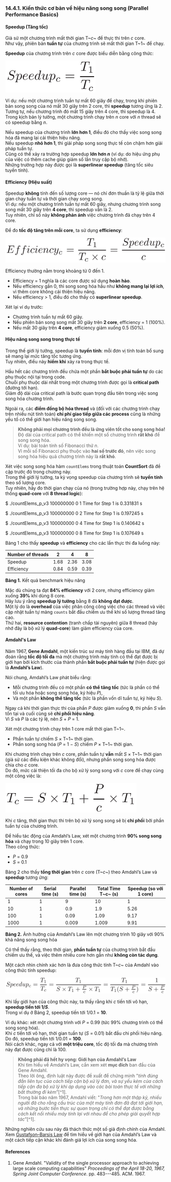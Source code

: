 
### 14.4.1. Kiến thức cơ bản về hiệu năng song song (Parallel Performance Basics)

#### Speedup (Tăng tốc)

Giả sử một chương trình mất thời gian T~*c*~ để thực thi trên *c* core.  
Như vậy, phiên bản **tuần tự** của chương trình sẽ mất thời gian T~1~ để chạy.

**Speedup** của chương trình trên *c* core được biểu diễn bằng công thức:

![speedup](_images/speedup.png)

Ví dụ: nếu một chương trình tuần tự mất 60 giây để chạy, trong khi phiên bản song song của nó mất 30 giây trên 2 core, thì **speedup** tương ứng là 2.  
Tương tự, nếu chương trình đó mất 15 giây trên 4 core, thì speedup là 4.  
Trong kịch bản lý tưởng, một chương trình chạy trên *n* core với *n* thread sẽ có speedup bằng *n*.

Nếu speedup của chương trình **lớn hơn 1**, điều đó cho thấy việc song song hóa đã mang lại cải thiện hiệu năng.  
Nếu speedup **nhỏ hơn 1**, thì giải pháp song song thực tế còn chậm hơn giải pháp tuần tự.  
Cũng có thể xảy ra trường hợp speedup **lớn hơn *n*** (ví dụ: do hiệu ứng phụ của việc có thêm cache giúp giảm số lần truy cập bộ nhớ).  
Những trường hợp này được gọi là **superlinear speedup** (tăng tốc siêu tuyến tính).

#### Efficiency (Hiệu suất)

Speedup **không** tính đến số lượng core — nó chỉ đơn thuần là tỷ lệ giữa thời gian chạy tuần tự và thời gian chạy song song.  
Ví dụ: nếu một chương trình tuần tự mất 60 giây, nhưng chương trình song song mất 30 giây trên **4 core**, thì speedup vẫn là 2.  
Tuy nhiên, chỉ số này **không phản ánh** việc chương trình đã chạy trên 4 core.

Để đo **tốc độ tăng trên mỗi core**, ta sử dụng **efficiency**:

![efficiency](_images/efficiency.png)

Efficiency thường nằm trong khoảng từ 0 đến 1.  
- Efficiency = 1 nghĩa là các core được sử dụng **hoàn hảo**.  
- Nếu efficiency gần 0, thì song song hóa hầu như **không mang lại lợi ích**, vì thêm core không cải thiện hiệu năng.  
- Nếu efficiency > 1, điều đó cho thấy có **superlinear speedup**.

Xét lại ví dụ trước:  
- Chương trình tuần tự mất 60 giây.  
- Nếu phiên bản song song mất 30 giây trên **2 core**, efficiency = 1 (100%).  
- Nếu mất 30 giây trên **4 core**, efficiency giảm xuống 0.5 (50%).

#### Hiệu năng song song trong thực tế

Trong thế giới lý tưởng, speedup là **tuyến tính**: mỗi đơn vị tính toán bổ sung sẽ mang lại mức tăng tốc tương ứng.  
Tuy nhiên, điều này **hiếm khi** xảy ra trong thực tế.

Hầu hết các chương trình đều chứa một phần **bắt buộc phải tuần tự** do các phụ thuộc nội tại trong code.  
Chuỗi phụ thuộc dài nhất trong một chương trình được gọi là **critical path** (đường tới hạn).  
Giảm độ dài của critical path là bước quan trọng đầu tiên trong việc song song hóa chương trình.

Ngoài ra, các **điểm đồng bộ hóa thread** và (đối với các chương trình chạy trên nhiều nút tính toán) **chi phí giao tiếp giữa các process** cũng là những yếu tố có thể giới hạn hiệu năng song song.

> **Không phải mọi chương trình đều là ứng viên tốt cho song song hóa!**  
> Độ dài của critical path có thể khiến một số chương trình **rất khó** để song song hóa.  
> Ví dụ: bài toán tính số Fibonacci thứ *n*.  
> Vì mỗi số Fibonacci phụ thuộc vào **hai số trước đó**, nên việc song song hóa hiệu quả chương trình này là **rất khó**.

Xét việc song song hóa hàm `countElems` trong thuật toán **CountSort** đã đề cập trước đó trong chương này.  
Trong thế giới lý tưởng, ta kỳ vọng speedup của chương trình sẽ **tuyến tính** theo số lượng core.  
Tuy nhiên, hãy đo thời gian chạy của nó (trong trường hợp này, chạy trên hệ thống **quad-core** với **8 thread logic**):



$ ./countElems_p_v3 100000000 0 1
Time for Step 1 is 0.331831 s

$ ./countElems_p_v3 100000000 0 2
Time for Step 1 is 0.197245 s

$ ./countElems_p_v3 100000000 0 4
Time for Step 1 is 0.140642 s

$ ./countElems_p_v3 100000000 0 8
Time for Step 1 is 0.107649 s




Bảng 1 cho thấy **speedup** và **efficiency** cho các lần thực thi đa luồng này:

| Number of threads | 2     | 4     | 8     |
|-------------------|-------|-------|-------|
| Speedup           | 1.68  | 2.36  | 3.08  |
| Efficiency        | 0.84  | 0.59  | 0.39  |

**Bảng 1.** Kết quả benchmark hiệu năng

Mặc dù chúng ta đạt **84% efficiency** với 2 core, nhưng efficiency giảm xuống **39%** khi dùng 8 core.  
Hãy lưu ý rằng **speedup lý tưởng** bằng 8 đã **không đạt được**.  
Một lý do là **overhead** của việc phân công công việc cho các thread và việc cập nhật tuần tự mảng `counts` bắt đầu chiếm ưu thế khi số lượng thread tăng cao.  
Thứ hai, **resource contention** (tranh chấp tài nguyên) giữa 8 thread (hãy nhớ đây là bộ xử lý **quad-core**) làm giảm efficiency của core.

#### Amdahl's Law

Năm 1967, **Gene Amdahl**, một kiến trúc sư máy tính hàng đầu tại IBM, đã dự đoán rằng **tốc độ tối đa** mà một chương trình máy tính có thể đạt được bị giới hạn bởi kích thước của thành phần **bắt buộc phải tuần tự** (hiện được gọi là **Amdahl’s Law**).  

Nói chung, Amdahl’s Law phát biểu rằng:  
- Mỗi chương trình đều có một phần **có thể tăng tốc** (tức là phần có thể tối ưu hóa hoặc song song hóa, ký hiệu *P*),  
- Và một phần **không thể tăng tốc** (tức là phần vốn dĩ tuần tự, ký hiệu *S*).  

Ngay cả khi thời gian thực thi của phần *P* được giảm xuống **0**, thì phần *S* vẫn tồn tại và cuối cùng sẽ **chi phối hiệu năng**.  
Vì *S* và *P* là các tỷ lệ, nên *S* + *P* = 1.

Xét một chương trình chạy trên 1 core mất thời gian T~1~.  
- Phần tuần tự chiếm *S* × T~1~ thời gian.  
- Phần song song hóa (*P* = 1 − *S*) chiếm *P* × T~1~ thời gian.

Khi chương trình chạy trên *c* core, phần tuần tự **vẫn** mất *S* × T~1~ thời gian (giả sử các điều kiện khác không đổi), nhưng phần song song hóa được chia cho *c* core.  
Do đó, mức cải thiện tối đa cho bộ xử lý song song với *c* core để chạy cùng một công việc là:

![amdahl](_images/amdahl.png)

Khi *c* tăng, thời gian thực thi trên bộ xử lý song song sẽ bị **chi phối** bởi phần tuần tự của chương trình.

Để hiểu tác động của Amdahl’s Law, xét một chương trình **90% song song hóa** và chạy trong 10 giây trên 1 core.  
Theo công thức:  
- *P* = 0.9  
- *S* = 0.1  

Bảng 2 cho thấy **tổng thời gian** trên *c* core (T~*c*~) theo Amdahl’s Law và **speedup** tương ứng:

| Number of cores | Serial time (s) | Parallel time (s) | Total Time T~c~ (s) | Speedup (so với 1 core) |
|-----------------|-----------------|-------------------|---------------------|-------------------------|
| 1               | 1               | 9                 | 10                  | 1                       |
| 10              | 1               | 0.9               | 1.9                  | 5.26                    |
| 100             | 1               | 0.09              | 1.09                 | 9.17                    |
| 1000            | 1               | 0.009             | 1.009                | 9.91                    |

**Bảng 2.** Ảnh hưởng của Amdahl’s Law lên một chương trình 10 giây với 90% khả năng song song hóa

Có thể thấy rằng, theo thời gian, **phần tuần tự** của chương trình bắt đầu chiếm ưu thế, và việc thêm nhiều core hơn gần như **không còn tác dụng**.

Một cách nhìn chính xác hơn là đưa công thức tính T~*c*~ của Amdahl vào công thức tính speedup:

![amdahl speed](_images/amdahl_speed.png)

Khi lấy giới hạn của công thức này, ta thấy rằng khi *c* tiến tới vô hạn, **speedup tiến tới 1/*S***.  
Trong ví dụ ở Bảng 2, speedup tiến tới 1/0.1 = **10**.

Ví dụ khác: xét một chương trình với *P* = 0.99 (tức 99% chương trình có thể song song hóa).  
Khi *c* tiến tới vô hạn, thời gian tuần tự (*S* = 0.01) bắt đầu chi phối hiệu năng.  
Do đó, speedup tiến tới 1/0.01 = **100**.  
Nói cách khác, ngay cả với **một triệu core**, tốc độ tối đa mà chương trình này đạt được cũng chỉ là 100.

> **Không phải đã hết hy vọng: Giới hạn của Amdahl’s Law**  
> Khi tìm hiểu về Amdahl’s Law, cần xem xét **mục đích** ban đầu của Gene Amdahl.  
> Theo lời ông, định luật này được đề xuất để chứng minh "*tính đúng đắn liên tục của cách tiếp cận bộ xử lý đơn, và sự yếu kém của cách tiếp cận đa bộ xử lý khi áp dụng vào các bài toán thực tế với những bất thường đi kèm*”[^1].  
> Trong bài báo năm 1967, Amdahl viết: "*Trong hơn một thập kỷ, nhiều người đã cho rằng cấu trúc của một máy tính đơn đã đạt tới giới hạn, và những bước tiến thực sự quan trọng chỉ có thể đạt được bằng cách kết nối nhiều máy tính lại với nhau để cho phép giải quyết hợp tác*”[^1].

Những nghiên cứu sau này đã thách thức một số giả định chính của Amdahl.  
Xem [Gustafson–Barsis Law](performance_advanced.html#_gustafson_barsis_law) để tìm hiểu về giới hạn của Amdahl’s Law và một cách tiếp cận khác khi đánh giá lợi ích của song song hóa.

#### References 


1.  Gene Amdahl. \"Validity of the single processor approach to
    achieving large scale computing capabilities\" *Proceedings of the
    April 18-20, 1967, Spring Joint Computer Conference*. pp. 483---​485.
    ACM. 1967.





